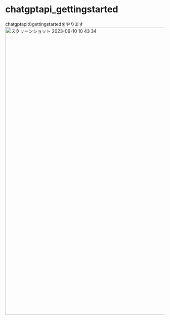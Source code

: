 # chatgptapi_gettingstarted
chatgptapiのgettingstartedをやります
<img width="905" alt="スクリーンショット 2023-06-10 10 43 34" src="https://github.com/3tomcha/chatgptapi_gettingstarted/assets/15997287/a9c5612d-7062-4c47-9ed8-85ca1f99c9cd">
